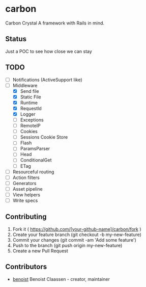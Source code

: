 # carbon

Carbon Crystal
A framework with Rails in mind.

## Status

Just a POC to see how close we can stay

## TODO

- [ ] Notifications (ActiveSupport like)
- [ ] Middleware
  - [X] Send file
  - [X] Static File
  - [X] Runtime
  - [X] RequestId
  - [X] Logger
  - [ ] Exceptions
  - [ ] RemoteIP
  - [ ] Cookies
  - [ ] Sessions Cookie Store
  - [ ] Flash
  - [ ] ParamsParser
  - [ ] Head
  - [ ] ConditionalGet
  - [ ] ETag
- [ ] Resourceful routing
- [ ] Action filters
- [ ] Generators
- [ ] Asset pipeline
- [ ] View helpers
- [ ] Write specs

## Contributing

1. Fork it ( https://github.com/[your-github-name]/carbon/fork )
2. Create your feature branch (git checkout -b my-new-feature)
3. Commit your changes (git commit -am 'Add some feature')
4. Push to the branch (git push origin my-new-feature)
5. Create a new Pull Request

## Contributors

- [benoist](https://github.com/benoist]) Benoist Claassen - creator, maintainer
